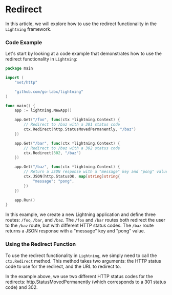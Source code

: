 # Redirect

In this article, we will explore how to use the redirect functionality in the `Lightning` framework.

### Code Example

Let's start by looking at a code example that demonstrates how to use the redirect functionality in `Lightning`:

```go
package main

import (
	"net/http"

	"github.com/go-labx/lightning"
)

func main() {
	app := lightning.NewApp()

	app.Get("/foo", func(ctx *lightning.Context) {
		// Redirect to /baz with a 301 status code
		ctx.Redirect(http.StatusMovedPermanently, "/baz")
	})

	app.Get("/bar", func(ctx *lightning.Context) {
		// Redirect to /baz with a 302 status code
		ctx.Redirect(302, "/baz")
	})

	app.Get("/baz", func(ctx *lightning.Context) {
		// Return a JSON response with a "message" key and "pong" value
		ctx.JSON(http.StatusOK, map[string]string{
			"message": "pong",
		})
	})

	app.Run()
}
```

In this example, we create a new Lightning application and define three routes: `/foo`, `/bar`, and `/baz`. The `/foo` and `/bar` routes both redirect the user to the `/baz` route, but with different HTTP status codes. The `/baz` route returns a JSON response with a "message" key and "pong" value.

### Using the Redirect Function

To use the redirect functionality in `Lightning`, we simply need to call the `ctx.Redirect` method. This method takes two arguments: the HTTP status code to use for the redirect, and the URL to redirect to.

In the example above, we use two different HTTP status codes for the redirects: http.StatusMovedPermanently (which corresponds to a 301 status code) and 302.